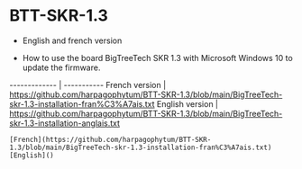# BTT-SKR-1.3

  - English and french version

 - How to use the board BigTreeTech SKR 1.3 with Microsoft Windows 10 to update the firmware.

-------------    | -----------
French version   | https://github.com/harpagophytum/BTT-SKR-1.3/blob/main/BigTreeTech-skr-1.3-installation-fran%C3%A7ais.txt
English version  | https://github.com/harpagophytum/BTT-SKR-1.3/blob/main/BigTreeTech-skr-1.3-installation-anglais.txt

    [French](https://github.com/harpagophytum/BTT-SKR-1.3/blob/main/BigTreeTech-skr-1.3-installation-fran%C3%A7ais.txt)
    [English]()
